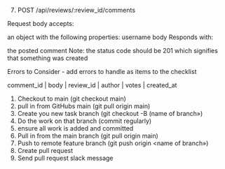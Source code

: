 7. POST /api/reviews/:review_id/comments

Request body accepts:

an object with the following properties:
username
body
Responds with:

the posted comment
Note: the status code should be 201 which signifies that something was created

Errors to Consider - add errors to handle as items to the checklist

comment_id | body | review_id | author | votes | created_at

1. Checkout to main (git checkout main)
2. pull in from GitHubs main (git pull origin main)
3. Create you new task branch (git checkout -B (name of branch»)
4. Do the work on that branch (commit regularly)
5. ensure all work is added and committed
6. Pull in from the main branch (git pull origin main)
7. Push to remote feature branch (git push origin <name of branch»)
8. Create pull request
9. Send pull request slack message
